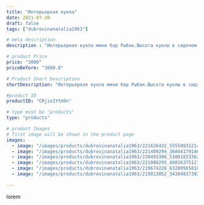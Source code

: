 ```yaml
---
title: "Интерьерная кукла"
date: 2021-07-20
draft: false
tags: ["dubrovinanatalia1963"]

# meta description
description : "Интерьерная кукла мини бар Рыбак.Высота куклы в сидячем положении 50 см, высота всей куклы 63 см.Нашёл свой дом в городе Тверь"

# product Price
price: "3000"
priceBefore: "3600.0"

# Product Short Description
shortDescription: "Интерьерная кукла мини бар Рыбак.Высота куклы в сидячем положении 50 см, высота всей куклы 63 см.Нашёл свой дом в городе Тверь"

#product ID
productID: "CRjio1Ytm9n"

# type must be "products"
type: "products"

# product Images
# first image will be shown in the product page
images:
  - image: "/images/products/dubrovinanatalia1963/221626432_555508312148736_4602560627826026706_n.jpg"
  - image: "/images/products/dubrovinanatalia1963/221409294_368441791467683_1642465669422881385_n.jpg"
  - image: "/images/products/dubrovinanatalia1963/220493308_510018333620663_8365647259978107771_n.jpg"
  - image: "/images/products/dubrovinanatalia1963/221088295_498163751273428_6493262654876803877_n.jpg"
  - image: "/images/products/dubrovinanatalia1963/219674220_632095658181639_1793035448909981980_n.jpg"
  - image: "/images/products/dubrovinanatalia1963/219813052_343048373929247_6382174576998686114_n.jpg"

---
```

lorem
